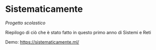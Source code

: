 # Sistematicamente

*Progetto scolastico*

Riepilogo di ciò che è stato fatto in questo primo anno di Sistemi e Reti

Demo: https://sistematicamente.ml/
